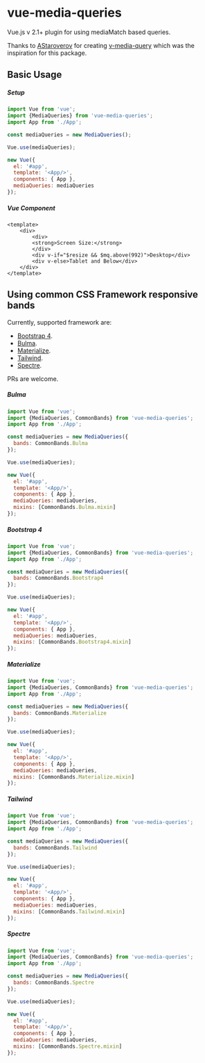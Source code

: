 # vue-media-queries

Vue.js v 2.1+ plugin for using mediaMatch based queries.

Thanks to [AStaroverov]( https://github.com/AStaroverov ) for creating [v-media-query](https://github.com/AStaroverov/v-media-query) which was the inspiration for this package.


## Basic Usage

##### Setup

```javascript
import Vue from 'vue';
import {MediaQueries} from 'vue-media-queries';
import App from './App';

const mediaQueries = new MediaQueries();

Vue.use(mediaQueries);

new Vue({
  el: '#app',
  template: '<App/>',
  components: { App },
  mediaQueries: mediaQueries
});
```

##### Vue Component

```vue
<template>
    <div>
        <div>
        <strong>Screen Size:</strong>
        </div>
        <div v-if="$resize && $mq.above(992)">Desktop</div>
        <div v-else>Tablet and Below</div>
    </div>
</template>
```

## Using common CSS Framework responsive bands

Currently, supported framework are:
- [Bootstrap 4](https://getbootstrap.com).
- [Bulma](https://bulma.io).
- [Materialize](https://materializecss.com/).
- [Tailwind](https://tailwindcss.com).
- [Spectre](https://picturepan2.github.io/spectre/).

PRs are welcome.

##### Bulma

```javascript
import Vue from 'vue';
import {MediaQueries, CommonBands} from 'vue-media-queries';
import App from './App';

const mediaQueries = new MediaQueries({
  bands: CommonBands.Bulma
});

Vue.use(mediaQueries);

new Vue({
  el: '#app',
  template: '<App/>',
  components: { App },
  mediaQueries: mediaQueries,
  mixins: [CommonBands.Bulma.mixin]
});
```
##### Bootstrap 4

```javascript
import Vue from 'vue';
import {MediaQueries, CommonBands} from 'vue-media-queries';
import App from './App';

const mediaQueries = new MediaQueries({
  bands: CommonBands.Bootstrap4
});

Vue.use(mediaQueries);

new Vue({
  el: '#app',
  template: '<App/>',
  components: { App },
  mediaQueries: mediaQueries,
  mixins: [CommonBands.Bootstrap4.mixin]
});
```
##### Materialize

```javascript
import Vue from 'vue';
import {MediaQueries, CommonBands} from 'vue-media-queries';
import App from './App';

const mediaQueries = new MediaQueries({
  bands: CommonBands.Materialize
});

Vue.use(mediaQueries);

new Vue({
  el: '#app',
  template: '<App/>',
  components: { App },
  mediaQueries: mediaQueries,
  mixins: [CommonBands.Materialize.mixin]
});
```
##### Tailwind

```javascript
import Vue from 'vue';
import {MediaQueries, CommonBands} from 'vue-media-queries';
import App from './App';

const mediaQueries = new MediaQueries({
  bands: CommonBands.Tailwind
});

Vue.use(mediaQueries);

new Vue({
  el: '#app',
  template: '<App/>',
  components: { App },
  mediaQueries: mediaQueries,
  mixins: [CommonBands.Tailwind.mixin]
});
```
##### Spectre

```javascript
import Vue from 'vue';
import {MediaQueries, CommonBands} from 'vue-media-queries';
import App from './App';

const mediaQueries = new MediaQueries({
  bands: CommonBands.Spectre
});

Vue.use(mediaQueries);

new Vue({
  el: '#app',
  template: '<App/>',
  components: { App },
  mediaQueries: mediaQueries,
  mixins: [CommonBands.Spectre.mixin]
});
```
